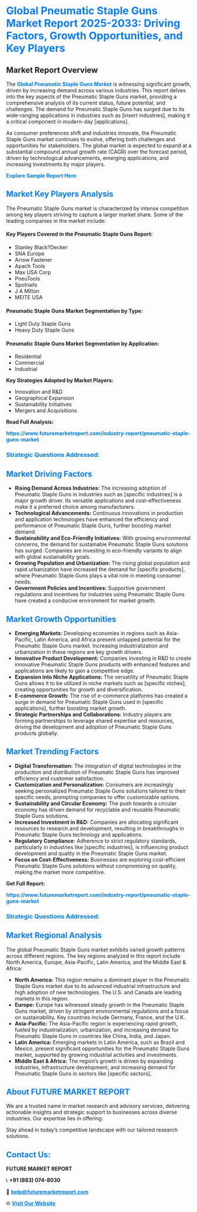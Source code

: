<h1 style="color: #007BFF;">Global Pneumatic Staple Guns Market Report 2025-2033: Driving Factors, Growth Opportunities, and Key Players</h1>

<section id="overview">
<h2>Market Report Overview</h2>
<p>The <a href="https://www.futuremarketreport.com/industry-report/pneumatic-staple-guns-market" style="color: #007BFF; text-decoration: none;"><strong>Global Pneumatic Staple Guns Market</strong></a> is witnessing significant growth, driven by increasing demand across various industries. This report delves into the key aspects of the Pneumatic Staple Guns market, providing a comprehensive analysis of its current status, future potential, and challenges. The demand for Pneumatic Staple Guns has surged due to its wide-ranging applications in industries such as [insert industries], making it a critical component in modern-day [applications].</p>
<p>As consumer preferences shift and industries innovate, the Pneumatic Staple Guns market continues to evolve, offering both challenges and opportunities for stakeholders. The global market is expected to expand at a substantial compound annual growth rate (CAGR) over the forecast period, driven by technological advancements, emerging applications, and increasing investments by major players.</p>
</section>

<section id="overview">
<p><a href="https://www.futuremarketreport.com/request-sample/reportId=62020" style="color: #007BFF; text-decoration: none;"><strong>Explore Sample Report Here</strong></a></p>
</section>

<section id="key-players">
<h2 style="color: #007BFF;">Market Key Players Analysis</h2>
<p>The Pneumatic Staple Guns market is characterized by intense competition among key players striving to capture a larger market share. Some of the leading companies in the market include:</p>
<h4>Key Players Covered in the Pneumatic Staple Guns Report:</h4>
<ul><li>Stanley Black?Decker</li><li>SNA Europe</li><li>Arrow Fastener</li><li>Apach Tools</li><li>Max USA Corp</li><li>PneuTools</li><li>Spotnails</li><li>J A Milton</li><li>MEITE USA</li></ul>
<h4>Pneumatic Staple Guns Market Segmentation by Type:</h4>
<ul><li>Light Duty Staple Guns</li><li>Heavy Duty Staple Guns</li></ul>

<h4>Pneumatic Staple Guns Market Segmentation by Application:</h4>
<ul><li>Residential</li><li>Commercial</li><li>Industrial</li></ul>
<p><strong>Key Strategies Adopted by Market Players:</strong></p>
<ul>
<li>Innovation and R&D</li>
<li>Geographical Expansion</li>
<li>Sustainability Initiatives</li>
<li>Mergers and Acquisitions</li>
</ul>
</section>

<section>
<p><strong>Read Full Analysis: </strong></p><a href="https://www.futuremarketreport.com/industry-report/pneumatic-staple-guns-market" style="color: #007BFF; text-decoration: none;"><strong>https://www.futuremarketreport.com/industry-report/pneumatic-staple-guns-market</strong></a>
<h3 style="color: #007BFF;">Strategic Questions Addressed:</h3>
</section>

<section id="driving-factors">
<h2 style="color: #007BFF;">Market Driving Factors</h2>
<ul>
<li><strong>Rising Demand Across Industries:</strong> The increasing adoption of Pneumatic Staple Guns in industries such as [specific industries] is a major growth driver. Its versatile applications and cost-effectiveness make it a preferred choice among manufacturers.</li>
<li><strong>Technological Advancements:</strong> Continuous innovations in production and application technologies have enhanced the efficiency and performance of Pneumatic Staple Guns, further boosting market demand.</li>
<li><strong>Sustainability and Eco-Friendly Initiatives:</strong> With growing environmental concerns, the demand for sustainable Pneumatic Staple Guns solutions has surged. Companies are investing in eco-friendly variants to align with global sustainability goals.</li>
<li><strong>Growing Population and Urbanization:</strong> The rising global population and rapid urbanization have increased the demand for [specific products], where Pneumatic Staple Guns plays a vital role in meeting consumer needs.</li>
<li><strong>Government Policies and Incentives:</strong> Supportive government regulations and incentives for industries using Pneumatic Staple Guns have created a conducive environment for market growth.</li>
</ul>
</section>

<section id="growth-opportunities">
<h2 style="color: #007BFF;">Market Growth Opportunities</h2>
<ul>
<li><strong>Emerging Markets:</strong> Developing economies in regions such as Asia-Pacific, Latin America, and Africa present untapped potential for the Pneumatic Staple Guns market. Increasing industrialization and urbanization in these regions are key growth drivers.</li>
<li><strong>Innovative Product Development:</strong> Companies investing in R&D to create innovative Pneumatic Staple Guns products with enhanced features and applications are likely to gain a competitive edge.</li>
<li><strong>Expansion into Niche Applications:</strong> The versatility of Pneumatic Staple Guns allows it to be utilized in niche markets such as [specific niches], creating opportunities for growth and diversification.</li>
<li><strong>E-commerce Growth:</strong> The rise of e-commerce platforms has created a surge in demand for Pneumatic Staple Guns used in [specific applications], further boosting market growth.</li>
<li><strong>Strategic Partnerships and Collaborations:</strong> Industry players are forming partnerships to leverage shared expertise and resources, driving the development and adoption of Pneumatic Staple Guns products globally.</li>
</ul>
</section>

<section id="trending-factors">
<h2 style="color: #007BFF;">Market Trending Factors</h2>
<ul>
<li><strong>Digital Transformation:</strong> The integration of digital technologies in the production and distribution of Pneumatic Staple Guns has improved efficiency and customer satisfaction.</li>
<li><strong>Customization and Personalization:</strong> Consumers are increasingly seeking personalized Pneumatic Staple Guns solutions tailored to their specific needs, prompting companies to offer customizable options.</li>
<li><strong>Sustainability and Circular Economy:</strong> The push towards a circular economy has driven demand for recyclable and reusable Pneumatic Staple Guns solutions.</li>
<li><strong>Increased Investment in R&D:</strong> Companies are allocating significant resources to research and development, resulting in breakthroughs in Pneumatic Staple Guns technology and applications.</li>
<li><strong>Regulatory Compliance:</strong> Adherence to strict regulatory standards, particularly in industries like [specific industries], is influencing product development and quality in the Pneumatic Staple Guns market.</li>
<li><strong>Focus on Cost-Effectiveness:</strong> Businesses are exploring cost-efficient Pneumatic Staple Guns solutions without compromising on quality, making the market more competitive.</li>
</ul>
</section>

<section>
<p><strong>Get Full Report: </strong></p><a href="https://www.futuremarketreport.com/industry-report/pneumatic-staple-guns-market" style="color: #007BFF; text-decoration: none;"><strong>https://www.futuremarketreport.com/industry-report/pneumatic-staple-guns-market</strong></a>
<h3 style="color: #007BFF;">Strategic Questions Addressed:</h3>
</section>


<section id="regional-analysis">
<h2 style="color: #007BFF;">Market Regional Analysis</h2>
<p>The global Pneumatic Staple Guns market exhibits varied growth patterns across different regions. The key regions analyzed in this report include North America, Europe, Asia-Pacific, Latin America, and the Middle East & Africa:</p>
<ul>
<li><strong>North America:</strong> This region remains a dominant player in the Pneumatic Staple Guns market due to its advanced industrial infrastructure and high adoption of new technologies. The U.S. and Canada are leading markets in this region.</li>
<li><strong>Europe:</strong> Europe has witnessed steady growth in the Pneumatic Staple Guns market, driven by stringent environmental regulations and a focus on sustainability. Key countries include Germany, France, and the U.K.</li>
<li><strong>Asia-Pacific:</strong> The Asia-Pacific region is experiencing rapid growth, fueled by industrialization, urbanization, and increasing demand for Pneumatic Staple Guns in countries like China, India, and Japan.</li>
<li><strong>Latin America:</strong> Emerging markets in Latin America, such as Brazil and Mexico, present significant opportunities for the Pneumatic Staple Guns market, supported by growing industrial activities and investments.</li>
<li><strong>Middle East & Africa:</strong> The region’s growth is driven by expanding industries, infrastructure development, and increasing demand for Pneumatic Staple Guns in sectors like [specific sectors].</li>
</ul>
</section>

<footer>
<h2 style="color: #007BFF;">About FUTURE MARKET REPORT</h2>
<p>We are a trusted name in market research and advisory services, delivering actionable insights and strategic support to businesses across diverse industries. Our expertise lies in offering:</p>

<p>Stay ahead in today’s competitive landscape with our tailored research solutions.</p>

<h2 style="color: #007BFF;">Contact Us:</h2>
<p><strong>FUTURE MARKET REPORT</strong></p>
<p>📞 <strong>+91 (883) 074-8030</strong></p>
<p>📧 <strong><a href="mailto:help@futuremarketreport.com" style="color: #007BFF;">help@futuremarketreport.com</a></strong></p>
<p>🌐 <strong><a href="https://www.futuremarketreport.com/" style="color: #007BFF;">Visit Our Website</a></strong></p>
</footer>